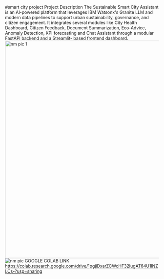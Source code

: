 #smart city project
Project Description 
The Sustainable Smart City Assistant is an AI-powered platform that leverages IBM Watsonx's Granite LLM and modern data pipelines to support urban sustainability, governance, and citizen engagement. It integrates several modules like City Health Dashboard, Citizen Feedback, Document Summarization, Eco-Advice, Anomaly Detection, KPI forecasting and Chat Assistant through a modular FastAPI backend and a Streamlit- based frontend dashboard.
<img width="1882" height="712" alt="nm pic 1" src="https://github.com/user-attachments/assets/b4a4e044-75d1-4c4d-90bf-873e66f97d20" />
![nm pic](https://github.com/user-attachments/assets/ad649f6b-e69c-454a-910d-934d269f8eee)
GOOGLE COLAB LINK
https://colab.research.google.com/drive/1pgjiDxarZCWcHF32IugAT64U1lNZLCs-?usp=sharing
